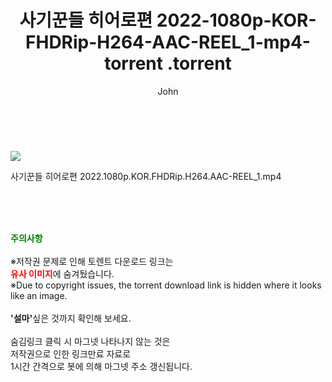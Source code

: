 ﻿---
layout: post
title:  "                   사기꾼들 히어로편 2022-1080p-KOR-FHDRip-H264-AAC-REEL_1-mp4-torrent                .torrent"
author: John
categories: [ 영화 ]
tags: [  ]
image: https://torrentrj59.com/uploadfile/full/f43adc54d08036705ad1149238407f9ab2d332c5.jpg 
description: "                   사기꾼들 히어로편 2022-1080p-KOR-FHDRip-H264-AAC-REEL_1-mp4-torrent                 torrent 정보 공유"
toc: true
toc_sticky: true
---

<br>
<p><img src="https://torrentrj59.com/uploadfile/full/f43adc54d08036705ad1149238407f9ab2d332c5.jpg"/></p>
 사기꾼들 히어로편 2022.1080p.KOR.FHDRip.H264.AAC-REEL_1.mp4    
    
<br><br><br>
<p data-ke-size="size16"><b><span style="color: green;">주의사항</span></b><br /><br />※저작권 문제로 인해 토렌트 다운로드 링크는<br /><b><span style="color: red;">유사 이미지</span></b>에 숨겨뒀습니다.<br />※Due to copyright issues, the torrent download link is hidden where it looks like an image.<br /><br /><b>'설마'</b>싶은 것까지 확인해 보세요.<br /><br />숨김링크 클릭 시 마그넷 나타나지 않는 것은<br />저작권으로 인한 링크만료 자료로<br />1시간 간격으로 봇에 의해 마그넷 주소 갱신됩니다.</p>

